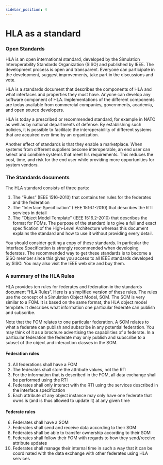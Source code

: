 ```yaml
---
sidebar_position: 4
---
```


# HLA as a standard

### Open Standards

HLA is an open international standard, developed by the Simulation Interoperability Standards Organization (SISO) and published by IEEE. The development process is open and transparent. Everyone can participate in the development, suggest improvements, take part in the discussions and vote.

HLA is a standards document that describes the components of HLA and what interfaces and properties they must have. Anyone can develop any software component of HLA. Implementations of the different components are today available from commercial companies, governments, academia, and open source developers.

HLA is today a prescribed or recommended standard, for example in NATO as well as by national departments of defense. By establishing such policies, it is possible to facilitate the interoperability of different systems that are acquired over time by an organization.

Another effect of standards is that they enable a marketplace. When systems from different suppliers become interoperable, an end user can select and combine systems that meet his requirements. This reduces the cost, time, and risk for the end user while providing more opportunities for system vendors.

### The Standards documents

The HLA standard consists of three parts:

1. The “Rules” (IEEE 1516-2010) that contains ten rules for the federates and the federation
2. The “Interface Specification” (IEEE 1516.1-2010) that describes the RTI services in detail
3. The “Object Model Template” (IEEE 1516.2-2010) that describes the format for FOMs.
The purpose of the standard is to give a full and exact specification of the High-Level Architecture whereas this document explains the standard and how to use it without providing every detail.

You should consider getting a copy of these standards. In particular the Interface Specification is strongly recommended when developing federates. The recommended way to get these standards is to become a SISO member since this gives you access to all IEEE standards developed by SISO. You may also visit the IEEE web site and buy them.

### A summary of the HLA Rules
HLA provides ten rules for federates and federation in the standards document “HLA Rules”. Here is a simplified version of these rules. The rules use the concept of a Simulation Object Model, SOM. The SOM is very similar to a FOM. It is based on the same format, the HLA object model template. It describes what information one particular federate can publish and subscribe.

Note that the FOM relates to one particular federation. A SOM relates to what a federate can publish and subscribe in any potential federation. You may think of it as a brochure advertising the capabilities of a federate. In a particular federation the federate may only publish and subscribe to a subset of the object and interaction classes in the SOM.


#### Federation rules
1. All federations shall have a FOM
2. The federates shall store the attribute values, not the RTI
3. For the information that is described in the FOM, all data exchange shall be performed using the RTI
4. Federates shall only interact with the RTI using the services described in the interface specification
5. Each attribute of any object instance may only have one federate that owns is (and is thus allowed to update it) at any given time

#### Federate rules
6. Federates shall have a SOM
7. Federates shall send and receive data according to their SOM
8. Federates shall be able to transfer ownership according to their SOM
9. Federates shall follow their FOM with regards to how they send/receive attribute updates
10. Federates shall manage their internal time in such a way that it can be coordinated with the data exchange with other federates using HLA services